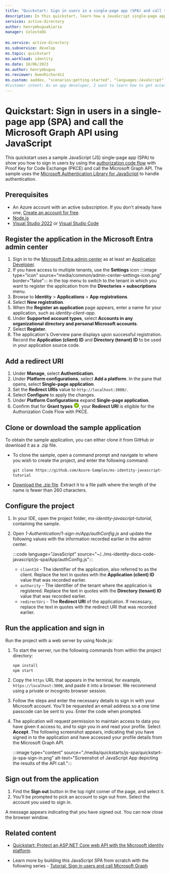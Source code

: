 ```yaml
---
title: "Quickstart: Sign in users in a single-page app (SPA) and call the Microsoft Graph API using JavaScript"
description: In this quickstart, learn how a JavaScript single-page application (SPA) can sign in users of personal accounts, work accounts, and school accounts by using the authorization code flow.
services: active-directory
author: henrymbuguakiarie
manager: CelesteDG

ms.service: active-directory
ms.subservice: develop
ms.topic: quickstart
ms.workload: identity
ms.date: 10/06/2023
ms.author: henrymbugua
ms.reviewer: OwenRichards1
ms.custom: aaddev, "scenarios:getting-started", "languages:JavaScript", devx-track-js
#Customer intent: As an app developer, I want to learn how to get access tokens and refresh tokens by using the Microsoft identity platform so that my JavaScript app can sign in users of personal accounts, work accounts, and school accounts.
---
```


# Quickstart: Sign in users in a single-page app (SPA) and call the Microsoft Graph API using JavaScript

This quickstart uses a sample JavaScript (JS) single-page app (SPA) to show you how to sign in users by using the [authorization code flow](./v2-oauth2-auth-code-flow.md) with Proof Key for Code Exchange (PKCE) and call the Microsoft Graph API. The sample uses the [Microsoft Authentication Library for JavaScript](/javascript/api/%40azure/msal-react/) to handle authentication.

## Prerequisites

* An Azure account with an active subscription. If you don't already have one, [Create an account for free](https://azure.microsoft.com/free/?WT.mc_id=A261C142F).
* [Node.js](https://nodejs.org/en/download/)
* [Visual Studio 2022](https://visualstudio.microsoft.com/vs/) or [Visual Studio Code](https://code.visualstudio.com/)

## Register the application in the Microsoft Entra admin center

1. Sign in to the [Microsoft Entra admin center](https://entra.microsoft.com) as at least an [Application Developer](~/identity/role-based-access-control/permissions-reference.md#application-developer).
1. If you have access to multiple tenants, use the **Settings** icon :::image type="icon" source="media/common/admin-center-settings-icon.png" border="false"::: in the top menu to switch to the tenant in which you want to register the application from the **Directories + subscriptions** menu.
1. Browse to **Identity** > **Applications** > **App registrations**.
1. Select **New registration**.
1. When the **Register an application** page appears, enter a name for your application, such as *identity-client-app*.
1. Under **Supported account types**, select **Accounts in any organizational directory and personal Microsoft accounts**.
1. Select **Register**.
1. The application's Overview pane displays upon successful registration. Record the **Application (client) ID** and **Directory (tenant) ID** to be used in your application source code.

## Add a redirect URI

1. Under **Manage**, select **Authentication**.
1. Under **Platform configurations**, select **Add a platform**. In the pane that opens, select **Single-page application**.
1. Set the **Redirect URIs** value to `http://localhost:3000/`.
1. Select **Configure** to apply the changes.
1. Under **Platform Configurations** expand **Single-page application**.
1. Confirm that for **Grant types** ![Already configured](media/quickstart-v2-javascript/green-check.png), your **Redirect URI** is eligible for the Authorization Code Flow with PKCE.

## Clone or download the sample application

To obtain the sample application, you can either clone it from GitHub or download it as a .zip file.

- To clone the sample, open a command prompt and navigate to where you wish to create the project, and enter the following command:

    ```console
    git clone https://github.com/Azure-Samples/ms-identity-javascript-tutorial
    ```
- [Download the .zip file](https://github.com/Azure-Samples/ms-identity-javascript-tutorial/archive/refs/heads/main.zip). Extract it to a file path where the length of the name is fewer than 260 characters.

## Configure the project

1. In your IDE, open the project folder, *ms-identity-javascript-tutorial*, containing the sample.
1. Open *1-Authentication/1-sign-in/App/authConfig.js* and update the following values with the information recorded earlier in the admin center.

    :::code language="JavaScript" source="~/../ms-identity-docs-code-javascript/js-spa/App/authConfig.js":::

    * `clientId` - The identifier of the application, also referred to as the client. Replace the text in quotes with the **Application (client) ID** value that was recorded earlier.
    * `authority` - The identifier of the tenant where the application is registered. Replace the text in quotes with the **Directory (tenant) ID** value that was recorded earlier.
    * `redirectUri` - The **Redirect URI** of the application. If necessary, replace the text in quotes with the redirect URI that was recorded earlier.

## Run the application and sign in

Run the project with a web server by using Node.js:

1. To start the server, run the following commands from within the project directory:

    ```console
    npm install
    npm start
    ```

1. Copy the `https` URL that appears in the terminal, for example, `https://localhost:3000`, and paste it into a browser. We recommend using a private or incognito browser session.
1. Follow the steps and enter the necessary details to sign in with your Microsoft account. You'll be requested an email address so a one time passcode can be sent to you. Enter the code when prompted.
1. The application will request permission to maintain access to data you have given it access to, and to sign you in and read your profile. Select **Accept**. The following screenshot appears, indicating that you have signed in to the application and have accessed your profile details from the Microsoft Graph API.

    :::image type="content" source="./media/quickstarts/js-spa/quickstart-js-spa-sign-in.png" alt-text="Screenshot of JavaScript App depicting the results of the API call.":::

## Sign out from the application

1. Find the **Sign out** button in the top right corner of the page, and select it.
1. You'll be prompted to pick an account to sign out from. Select the account you used to sign in.

A message appears indicating that you have signed out. You can now close the browser window.

## Related content

- [Quickstart: Protect an ASP.NET Core web API with the Microsoft identity platform](./quickstart-web-api-aspnet-core-protect-api.md).

- Learn more by building this JavaScript SPA from scratch with the following series - [Tutorial: Sign in users and call Microsoft Graph](./tutorial-v2-javascript-spa.md)
